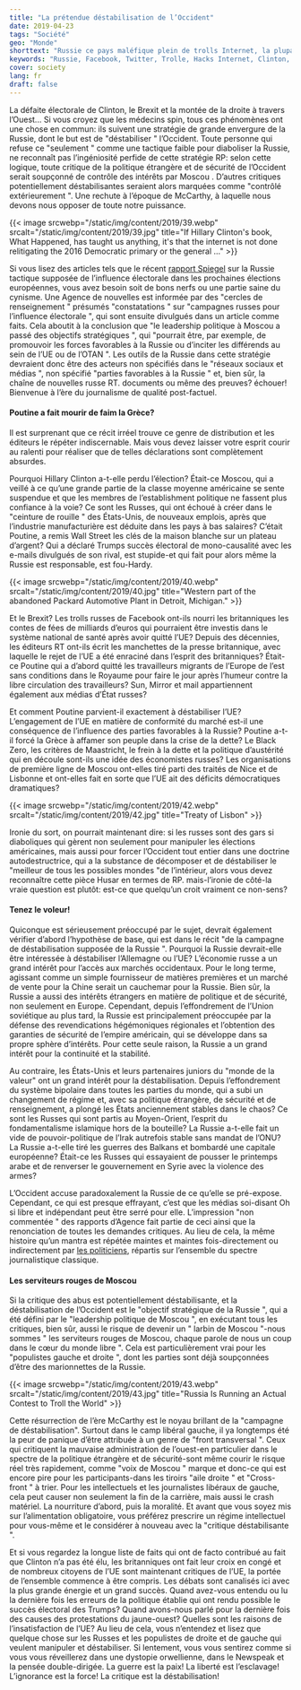 ```yaml
---
title: "La prétendue déstabilisation de l’Occident"
date: 2019-04-23
tags: "Société"
geo: "Monde"
shorttext: "Russie ce pays maléfique plein de trolls Internet, la plupart des comptes de réseaux sociaux, une armée d’aides dans le monde entier pour détruire l’Occident. Vive l’image de l’ennemi occidental."
keywords: "Russie, Facebook, Twitter, Trolle, Hacks Internet, Clinton, Trump, McCarthy, underground, Infiltrate"
cover: society
lang: fr
draft: false
---
```


La défaite électorale de Clinton, le Brexit et la montée de la droite à travers l’Ouest... Si vous croyez que les médecins spin, tous ces phénomènes ont une chose en commun: ils suivent une stratégie de grande envergure de la Russie, dont le but est de  "déstabiliser " l’Occident. Toute personne qui refuse ce  "seulement " comme une tactique faible pour diaboliser la Russie, ne reconnaît pas l’ingéniosité perfide de cette stratégie RP: selon cette logique, toute critique de la politique étrangère et de sécurité de l’Occident serait soupçonné de contrôle des intérêts par Moscou . D’autres critiques potentiellement déstabilisantes seraient alors marquées comme  "contrôlé extérieurement ". Une rechute à l’époque de McCarthy, à laquelle nous devons nous opposer de toute notre puissance.

{{< image srcwebp="/static/img/content/2019/39.webp" srcalt="/static/img/content/2019/39.jpg" title="If Hillary Clinton's book, What Happened, has taught us anything, it's that the internet is not done relitigating the 2016 Democratic primary or the general ..." >}}

Si vous lisez des articles tels que le récent [rapport Spiegel](https://www.Spiegel.de/Politik/Ausland/Europawahl-2019-taktikwechsel-bei-Russischer-wahlbeeinflussung-a-1262732.html  "Russland ändert TAKTIK bei Wahlbeeinflussung ") sur la Russie tactique supposée de l’influence électorale dans les prochaines élections européennes, vous avez besoin soit de bons nerfs ou une partie saine du cynisme. Une Agence de nouvelles est informée par des "cercles de renseignement " présumés  "constatations " sur  "campagnes russes pour l’influence électorale ", qui sont ensuite divulgués dans un article comme faits. Cela aboutit à la conclusion que  "le leadership politique à Moscou a passé des objectifs stratégiques ", qui  "pourrait être, par exemple, de promouvoir les forces favorables à la Russie ou d’inciter les différends au sein de l’UE ou de l’OTAN ". Les outils de la Russie dans cette stratégie devraient donc être des acteurs non spécifiés dans le  "réseaux sociaux et médias ", non spécifié  "parties favorables à la Russie " et, bien sûr, la chaîne de nouvelles russe RT. documents ou même des preuves? échouer! Bienvenue à l’ère du journalisme de qualité post-factuel.

#### Poutine a fait mourir de faim la Grèce?

Il est surprenant que ce récit irréel trouve ce genre de distribution et les éditeurs le répéter indiscernable. Mais vous devez laisser votre esprit courir au ralenti pour réaliser que de telles déclarations sont complètement absurdes.

Pourquoi Hillary Clinton a-t-elle perdu l’élection? Était-ce Moscou, qui a veillé à ce qu’une grande partie de la classe moyenne américaine se sente suspendue et que les membres de l’establishment politique ne fassent plus confiance à la voie? Ce sont les Russes, qui ont échoué à créer dans le  "ceinture de rouille " des États-Unis, de nouveaux emplois, après que l’industrie manufacturière est déduite dans les pays à bas salaires? C’était Poutine, a remis Wall Street les clés de la maison blanche sur un plateau d’argent? Qui a déclaré Trumps succès électoral de mono-causalité avec les e-mails divulgués de son rival, est stupide-et qui fait pour alors même la Russie est responsable, est fou-Hardy.

{{< image srcwebp="/static/img/content/2019/40.webp" srcalt="/static/img/content/2019/40.jpg" title="Western part of the abandoned Packard Automotive Plant in Detroit, Michigan." >}}

Et le Brexit? Les trolls russes de Facebook ont-ils nourri les britanniques les contes de fées de milliards d’euros qui pourraient être investis dans le système national de santé après avoir quitté l’UE? Depuis des décennies, les éditeurs RT ont-ils écrit les manchettes de la presse britannique, avec laquelle le rejet de l’UE a été enraciné dans l’esprit des britanniques? Était-ce Poutine qui a d’abord quitté les travailleurs migrants de l’Europe de l’est sans conditions dans le Royaume pour faire le jour après l’humeur contre la libre circulation des travailleurs? Sun, Mirror et mail appartiennent également aux médias d’État russes?

Et comment Poutine parvient-il exactement à déstabiliser l’UE? L’engagement de l’UE en matière de conformité du marché est-il une conséquence de l’influence des parties favorables à la Russie? Poutine a-t-il forcé la Grèce à affamer son peuple dans la crise de la dette? Le Black Zero, les critères de Maastricht, le frein à la dette et la politique d’austérité qui en découle sont-ils une idée des économistes russes? Les organisations de première ligne de Moscou ont-elles tiré parti des traités de Nice et de Lisbonne et ont-elles fait en sorte que l’UE ait des déficits démocratiques dramatiques?

{{< image srcwebp="/static/img/content/2019/42.webp" srcalt="/static/img/content/2019/42.jpg" title="Treaty of Lisbon" >}}

Ironie du sort, on pourrait maintenant dire: si les russes sont des gars si diaboliques qui gèrent non seulement pour manipuler les élections américaines, mais aussi pour forcer l’Occident tout entier dans une doctrine autodestructrice, qui a la substance de décomposer et de déstabiliser le  "meilleur de tous les possibles mondes  "de l’intérieur, alors vous devez reconnaître cette pièce Husar en termes de RP. mais-l’ironie de côté-la vraie question est plutôt: est-ce que quelqu’un croit vraiment ce non-sens?

#### Tenez le voleur!

Quiconque est sérieusement préoccupé par le sujet, devrait également vérifier d’abord l’hypothèse de base, qui est dans le récit  "de la campagne de déstabilisation supposée de la Russie ". Pourquoi la Russie devrait-elle être intéressée à déstabiliser l’Allemagne ou l’UE? L’économie russe a un grand intérêt pour l’accès aux marchés occidentaux. Pour le long terme, agissant comme un simple fournisseur de matières premières et un marché de vente pour la Chine serait un cauchemar pour la Russie. Bien sûr, la Russie a aussi des intérêts étrangers en matière de politique et de sécurité, non seulement en Europe. Cependant, depuis l’effondrement de l’Union soviétique au plus tard, la Russie est principalement préoccupée par la défense des revendications hégémoniques régionales et l’obtention des garanties de sécurité de l’empire américain, qui se développe dans sa propre sphère d’intérêts. Pour cette seule raison, la Russie a un grand intérêt pour la continuité et la stabilité.

Au contraire, les États-Unis et leurs partenaires juniors du "monde de la valeur" ont un grand intérêt pour la déstabilisation. Depuis l’effondrement du système bipolaire dans toutes les parties du monde, qui a subi un changement de régime et, avec sa politique étrangère, de sécurité et de renseignement, a plongé les États anciennement stables dans le chaos? Ce sont les Russes qui sont partis au Moyen-Orient, l’esprit du fondamentalisme islamique hors de la bouteille? La Russie a-t-elle fait un vide de pouvoir-politique de l’Irak autrefois stable sans mandat de l’ONU? La Russie a-t-elle tiré les guerres des Balkans et bombardé une capitale européenne? Était-ce les Russes qui essayaient de pousser le printemps arabe et de renverser le gouvernement en Syrie avec la violence des armes?

L’Occident accuse paradoxalement la Russie de ce qu’elle se pré-expose. Cependant, ce qui est presque effrayant, c’est que les médias soi-disant Oh si libre et indépendant peut être serré pour elle. L’impression  "non commentée " des rapports d’Agence fait partie de ceci ainsi que la renonciation de toutes les demandes critiques. Au lieu de cela, la même histoire qu’un mantra est répétée maintes et maintes fois-directement ou indirectement par [les politiciens](https://www.Sueddeutsche.de/News/Politik/international-akk-Russland-setzt-vieles-Daran-eu-zu-destabilisieren-DPA.Urn-NewsML-DPA-com-20090101-190331-99-626297 "AKK: Russland setzt vieles Daran, EU zu desstabilisieren"), répartis sur l’ensemble du spectre journalistique classique.

#### Les serviteurs rouges de Moscou

Si la critique des abus est potentiellement déstabilisante, et la déstabilisation de l’Occident est le  "objectif stratégique de la Russie ", qui a été défini par le "leadership politique de Moscou ", en exécutant tous les critiques, bien sûr, aussi le risque de devenir un  " larbin de Moscou  "-nous sommes " les serviteurs rouges de Moscou, chaque parole de nous un coup dans le cœur du monde libre  ". Cela est particulièrement vrai pour les "populistes gauche et droite ", dont les parties sont déjà soupçonnées d’être des marionnettes de la Russie.

{{< image srcwebp="/static/img/content/2019/43.webp" srcalt="/static/img/content/2019/43.jpg" title="Russia Is Running an Actual Contest to Troll the World" >}}

Cette résurrection de l’ère McCarthy est le noyau brillant de la "campagne de déstabilisation". Surtout dans le camp libéral gauche, il ya longtemps été la peur de panique d’être attribuée à un genre de  "front transversal ". Ceux qui critiquent la mauvaise administration de l’ouest-en particulier dans le spectre de la politique étrangère et de sécurité-sont même courir le risque réel très rapidement, comme  "voix de Moscou " marque et donc-ce qui est encore pire pour les participants-dans les tiroirs  "aile droite " et  "Cross-front " à trier. Pour les intellectuels et les journalistes libéraux de gauche, cela peut causer non seulement la fin de la carrière, mais aussi le crash matériel. La nourriture d’abord, puis la moralité. Et avant que vous soyez mis sur l’alimentation obligatoire, vous préférez prescrire un régime intellectuel pour vous-même et le considérer à nouveau avec la  "critique déstabilisante ".

Et si vous regardez la longue liste de faits qui ont de facto contribué au fait que Clinton n’a pas été élu, les britanniques ont fait leur croix en congé et de nombreux citoyens de l’UE sont maintenant critiques de l’UE, la portée de l’ensemble commence à être compris. Les débats sont canalisés ici avec la plus grande énergie et un grand succès. Quand avez-vous entendu ou lu la dernière fois les erreurs de la politique établie qui ont rendu possible le succès électoral des Trumps? Quand avons-nous parlé pour la dernière fois des causes des protestations du jaune-ouest? Quelles sont les raisons de l’insatisfaction de l’UE? Au lieu de cela, vous n’entendez et lisez que quelque chose sur les Russes et les populistes de droite et de gauche qui veulent manipuler et déstabiliser. Si lentement, vous vous sentirez comme si vous vous réveillerez dans une dystopie orwellienne, dans le Newspeak et la pensée double-dirigée. La guerre est la paix! La liberté est l’esclavage! L’ignorance est la force! La critique est la déstabilisation!
